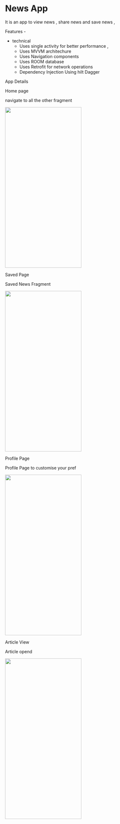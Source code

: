 # News App

It is an app to view news , share news and save news ,

Features - 
- technical
  - Uses single activity for better performance ,
  - Uses MVVM architechure
  - Uses Navigation components
  - Uses ROOM database
  - Uses Retrofit for network operations
  - Dependency Injection Using hilt Dagger


App Details

Home page

navigate to all the other fragment
 
<img src="https://github.com/user0234/FreeNewsViewApp/assets/129966531/08a2129d-0010-4041-93de-e6c778a78f5c" width="250" height="527" style="padding: 10px,40px,10px,10px" >



Saved Page

Saved News Fragment
 
<img src="https://github.com/user0234/FreeNewsViewApp/assets/129966531/862cb614-fb5e-4cf1-894f-0dbfcc23bfde" width="250" height="527" style="padding: 10px,40px,10px,10px" >


 
Profile Page

Profile Page to customise your pref

<img src="https://github.com/user0234/FreeNewsViewApp/assets/129966531/ddce3d37-1cba-4ec3-a295-594d02df4df2" width="250" height="527" style="padding: 10px,40px,10px,10px" >


 Article View 

 Article opend 

<img src="https://github.com/user0234/FreeNewsViewApp/assets/129966531/689a90c9-dcaa-4dad-bd65-93ea92d784e5" width="250" height="527" style="padding: 10px,40px,10px,10px" >
 

